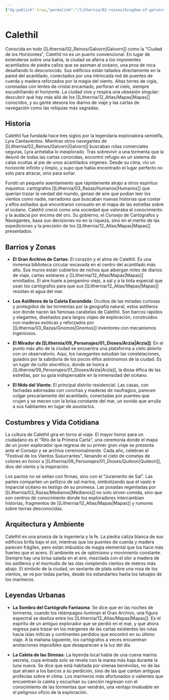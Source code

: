 ```yaml
---
{"dg-publish":true,"permalink":"/lithernia/02-reinos/kingdom-of-galvorn/calethil/","title":"Calethil","tags":["lithernia","ciudad","Galvorn"]}
---
```


# Calethil

Conocida en todo [[Lithernia/02_Reinos/Galvorn\|Galvorn]] como la "Ciudad de los Horizontes", Calethil no es un puerto convencional. En lugar de extenderse sobre una bahía, la ciudad se aferra a los imponentes acantilados de piedra caliza que se asoman al océano, una proa de roca desafiando lo desconocido. Sus edificios están tallados directamente en la pared del acantilado, conectados por una intrincada red de puentes de cuerda y madera reforzados por la magia del viento. Altas torres de vigía, coronadas con lentes de cristal encantado, perforan el cielo, siempre escudriñando el horizonte. La ciudad vive y respira una obsesión singular: descubrir qué hay más allá de los [[Lithernia/12_Atlas/Mapas\|Mapas]] conocidos, y su gente atesora los diarios de viaje y las cartas de navegación como las reliquias más sagradas.

## Historia

Calethil fue fundada hace tres siglos por la legendaria exploradora semielfa, Lyra Cantavientos. Mientras otros navegantes de [[Lithernia/02_Reinos/Galvorn\|Galvorn]] buscaban rutas comerciales seguras, Lyra anhelaba lo inexplorado. Tras sobrevivir a una tormenta que la desvió de todas las cartas conocidas, encontró refugio en un sistema de calas ocultas al pie de unos acantilados vírgenes. Desde su cima, vio un horizonte infinito y limpio, y supo que había encontrado el lugar perfecto no solo para atracar, sino para soñar.

Fundó un pequeño asentamiento que rápidamente atrajo a otros espíritus inquietos: cartógrafos [[Lithernia/03_Razas/Humanos\|Humanos]] que querían trazar la verdad del mundo, genasi de aire que podían leer los vientos como nadie, narradores que buscaban nuevas historias que contar y elfos exiliados que encontraron consuelo en el mapa de las estrellas sobre el océano. Calethil creció como una sociedad que valoraba el conocimiento y la audacia por encima del oro. Su gobierno, el Consejo de Cartógrafos y Navegantes, basa sus decisiones no en la riqueza, sino en el mérito de las expediciones y la precisión de los [[Lithernia/12_Atlas/Mapas\|Mapas]] presentados.

## Barrios y Zonas

- **El Gran Archivo de Cartas**: El corazón y el alma de Calethil. Es una inmensa biblioteca circular excavada en el centro del acantilado más alto. Sus muros están cubiertos de nichos que albergan miles de diarios de viaje, cartas estelares y [[Lithernia/12_Atlas/Mapas\|Mapas]] enrollados. El aire huele a pergamino viejo, a sal y a la tinta especial que usan los cartógrafos para que sus [[Lithernia/12_Atlas/Mapas\|Mapas]] resistan el agua del mar.

- **Los Astilleros de la Caleta Escondida**: Ocultos de las miradas curiosas y protegidos de las tormentas por la geografía natural, estos astilleros son donde nacen las famosas carabelas de Calethil. Son barcos rápidos y elegantes, diseñados para largos viajes de exploración, construidos con maderas exóticas y reforzados por [[Lithernia/03_Razas/Gnomos\|Gnomos]] inventores con mecanismos ingeniosos.

- **El Mirador de [[Lithernia/09_Personajes/01_Dioses/Arzia\|Arzia]]**: En el punto más alto de la ciudad se encuentra una plataforma a cielo abierto con un observatorio. Aquí, los navegantes estudian las constelaciones, guiados por la sabiduría de los pocos elfos astrónomos de la ciudad. Es un lugar de culto sincrético, donde se honra a [[Lithernia/09_Personajes/01_Dioses/Arzia\|Arzia]], la diosa élfica de las estrellas, por su guía indispensable en la inmensidad del océano.

- **El Nido del Viento**: El principal distrito residencial. Las casas, con fachadas adornadas con conchas y maderas de naufragios, parecen colgar precariamente del acantilado, conectadas por puentes que crujen y se mecen con la brisa constante del mar, un sonido que arrulla a sus habitantes en lugar de asustarlos.

## Costumbres y Vida Cotidiana

La cultura de Calethil gira en torno al viaje. El mayor honor para un ciudadano es el "Rito de la Primera Carta", una ceremonia donde el mapa de un joven explorador que regresa de su primer gran viaje se presenta ante el Consejo y se archiva ceremonialmente. Cada año, celebran el "Festival de los Vientos Susurrantes", llenando el cielo de cometas de colores en honor a [[Lithernia/09_Personajes/01_Dioses/Quiteon\|Quiteon]], dios del viento y la inspiración.

Los pactos no se sellan con firmas, sino con el "Juramento de Sal". Las partes comparten un pellizco de sal marina, simbolizando que el vasto e imparcial océano es testigo de su promesa. Las posadas regentadas por [[Lithernia/03_Razas/Medianos\|Medianos]] no solo sirven comida, sino que son centros de conocimiento donde los exploradores intercambian historias, fragmentos de [[Lithernia/12_Atlas/Mapas\|Mapas]] y rumores sobre tierras desconocidas.

## Arquitectura y Ambiente

Calethil es una proeza de la ingeniería y la fe. La piedra caliza blanca de sus edificios brilla bajo el sol, mientras que los puentes de cuerda y madera parecen frágiles, pero están imbuidos de magia elemental que los hace más fuertes que el acero. El ambiente es de optimismo y movimiento constante. Siempre hay una brisa salada en el aire, mezclada con el olor a madera de los astilleros y el murmullo de las olas rompiendo cientos de metros más abajo. El símbolo de la ciudad, un sextante de plata sobre una rosa de los vientos, se ve por todas partes, desde los estandartes hasta los tatuajes de los marineros.

## Leyendas Urbanas

- **La Sombra del Cartógrafo Fantasma**: Se dice que en las noches de tormenta, cuando los relámpagos iluminan el Gran Archivo, una figura espectral se desliza entre los [[Lithernia/12_Atlas/Mapas\|Mapas]]. Es el espíritu de un antiguo explorador que se perdió en el mar, y que ahora regresa para trazar en los márgenes de las cartas existentes las rutas hacia islas míticas y continentes perdidos que encontró en su último viaje. A la mañana siguiente, los cartógrafos a veces encuentran anotaciones imposibles que desaparecen a la luz del día.

- **La Caleta de las Sirenas**: La leyenda local habla de una cueva marina secreta, cuya entrada solo se revela con la marea más baja durante la luna nueva. Se dice que está habitada por sirenas benévolas, no de las que atraen a los barcos a su perdición, sino de las que cantan antiguas profecías sobre el clima. Los marineros más afortunados o valientes que encuentran la caleta y escuchan su canción regresan con el conocimiento de las tormentas que vendrán, una ventaja invaluable en el peligroso oficio de la exploración.